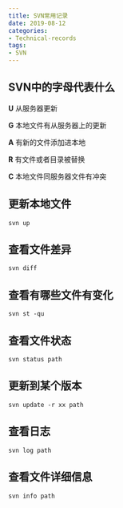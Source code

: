 ```yaml
---
title: SVN常用记录
date: 2019-08-12
categories:
- Technical-records
tags:
- SVN
---
```


## SVN中的字母代表什么

**U** 从服务器更新

**G** 本地文件有从服务器上的更新

**A** 有新的文件添加进本地

**R** 有文件或者目录被替换

**C** 本地文件同服务器文件有冲突



## 更新本地文件

`svn up`



## 查看文件差异

`svn diff`



## 查看有哪些文件有变化

`svn st -qu`



## 查看文件状态

`svn status path`



## 更新到某个版本

`svn update -r xx path`



## 查看日志

`svn log path`



## 查看文件详细信息

`svn info path`
